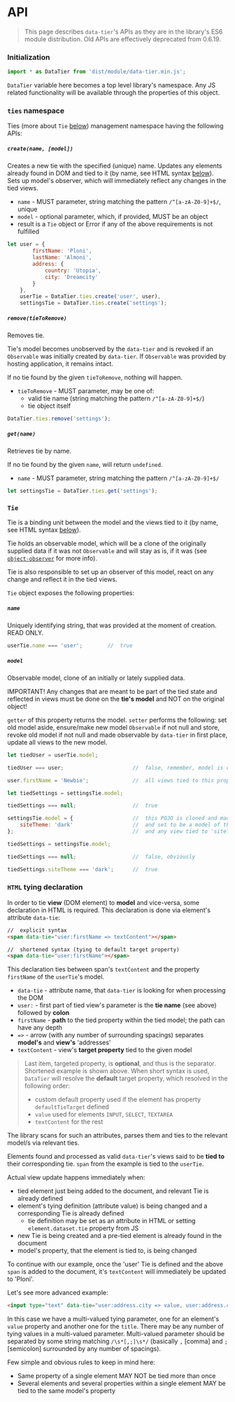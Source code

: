 # API

> This page describes `data-tier`'s APIs as they are in the library's ES6 module distribution.
Old APIs are effectively deprecated from 0.6.19.

### Initialization
```javascript
import * as DataTier from 'dist/module/data-tier.min.js';
```
`DataTier` variable here becomes a top level library's namespace.
Any JS related functionality will be available through the properties of this object.

### `ties` namespace
Ties (more about `Tie` [below](#tie)) management namespace having the following APIs:
##### `create(name, [model])`
Creates a new tie with the specified (unique) name.
Updates any elements already found in DOM and tied to it (by name, see HTML syntax [below](#html-tying-declaration)).
Sets up model's observer, which will immediately reflect any changes in the tied views.

* `name` - MUST parameter, string matching the pattern `/^[a-zA-Z0-9]+$/`, unique
* `model` - optional parameter, which, if provided, MUST be an object
* result is a `Tie` object or Error if any of the above requirements is not fulfilled

```javascript
let user = {
        firstName: 'Ploni',
        lastName: 'Almoni',
        address: {
            country: 'Utopia',
            city: 'Dreamcity'
        }
    },
    userTie = DataTier.ties.create('user', user),
    settingsTie = DataTier.ties.create('settings');
```
##### `remove(tieToRemove)`
Removes tie.

Tie's model becomes unobserved by the `data-tier` and is revoked if an `Observable` was initially created by `data-tier`.
If `Observable` was provided by hosting application, it remains intact.

If no tie found by the given `tieToRemove`, nothing will happen.

* `tieToRemove` - MUST parameter, may be one of:
  * valid tie name (string matching the pattern `/^[a-zA-Z0-9]+$/`)
  * tie object itself 

```javascript
DataTier.ties.remove('settings');
```

##### `get(name)`
Retrieves tie by name.

If no tie found by the given `name`, will return `undefined`.

* `name` - MUST parameter, string matching the pattern `/^[a-zA-Z0-9]+$/`

```javascript
let settingsTie = DataTier.ties.get('settings');
```

### `Tie`
Tie is a binding unit between the model and the views tied to it (by name, see HTML syntax [below](#html-tying-declaration)).

Tie holds an observable model, which will be a clone of the originally supplied data if it was not `Observable` and will stay as is, if it was (see [`object-observer`](https://github.com/gullerya/object-observer) for more info).

Tie is also responsible to set up an observer of this model, react on any change and reflect it in the tied views.

`Tie` object exposes the following properties:

##### `name`
Uniquely identifying string, that was provided at the moment of creation. READ ONLY.

```javascript
userTie.name === 'user';        //  true
```

##### `model`
Observable model, clone of an initially or lately supplied data.

IMPORTANT! Any changes that are meant to be part of the tied state and reflected in views must be done on the **tie's model** and NOT on the original object!

`getter` of this property returns the model.
`setter` performs the following: set old model aside, ensure/make new model `Observable` if not null and store, revoke old model if not null and made observable by `data-tier` in first place, update all views to the new model.

```javascript
let tiedUser = userTie.model;

tiedUser === user;                      //  false, remember, model is cloned for observation

user.firstName = 'Newbie';              //  all views tied to this property are getting updated

let tiedSettings = settingsTie.model;

tiedSettings === null;                  //  true

settingsTie.model = {                   //  this POJO is cloned and made into Observable
    siteTheme: 'dark'                   //  and set to be a model of the settingsTie
};                                      //  and any view tied to 'siteTheme' is getting updated

tiedSettings = settingsTie.model;

tiedSettings === null;                  //  false, obviously

tiedSettings.siteTheme === 'dark';      //  true
```

### `HTML` tying declaration
In order to tie **view** (DOM element) to **model** and vice-versa, some declaration in HTML is required.
This declaration is done via element's attribute `data-tie`:

```html
//  explicit syntax
<span data-tie="user:firstName => textContent"></span>

//  shortened syntax (tying to default target property)
<span data-tie="user:firstName"></span>
```

This declaration ties between span's `textContent` and the property `firstName` of the `userTie`'s model.
* `data-tie` - attribute name, that `data-tier` is looking for when processing the DOM
* `user:` - first part of tied view's parameter is the **tie name** (see above) followed by **colon**
* `firstName` - **path** to the tied property within the tied model; the path can have any depth
* `=>` - arrow (with any number of surrounding spacings) separates **model's** and **view's** 'addresses'
* `textContent` - view's **target property** tied to the given model

>Last item, targeted property, is **optional**, and thus is the separator.
>Shortened example is shown above.
>When short syntax is used, `DataTier` will resolve the **default** target property, which resolved in the following order:
>* custom default property used if the element has property `defaultTieTarget` defined
>* `value` used for elements `INPUT`, `SELECT`, `TEXTAREA`
>* `textContent` for the rest

The library scans for such an attributes, parses them and ties to the relevant model/s via relevant ties.

Elements found and processed as valid `data-tier`'s views said to be **tied to** their corresponding tie.
`span` from the example is tied to the `userTie`.

Actual view update happens immediately when:
* tied element just being added to the document, and relevant Tie is already defined
* element's tying definition (attribute value) is being changed and a corresponding Tie is already defined
  * tie definition may be set as an attribute in HTML or setting `element.dataset.tie` property from JS
* new Tie is being created and a pre-tied element is already found in the document
* model's property, that the element is tied to, is being changed

To continue with our example, once the 'user' Tie is defined and the above `span` is added to the document, it's `textContent` will immediately be updated to 'Ploni'.

Let's see more advanced example:

```html
<input type="text" data-tie="user:address.city => value, user:address.country => title">
```

In this case we have a multi-valued tying parameter, one for an element's `value` property and another one for the `title`.
There may be any number of tying values in a multi-valued parameter.
Multi-valued parameter should be separated by some string matching `/\s*[,;]\s*/` (basically `,` [comma] and `;` [semicolon] surrounded by any number of spacings).

Few simple and obvious rules to keep in mind here:

* Same property of a single element MAY NOT be tied more than once
* Several elements and several properties within a single element MAY be tied to the same model's property

